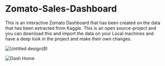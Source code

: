 # Zomato-Sales-Dashboard
This is an interactive Zomato Dashboard that has been created on the data that has been extracted from Kaggle. This is an open source-project and you can download this and import the data on your Local machines and have a deep look in the project and make their own changes.

![Untitled design(8)](https://github.com/user-attachments/assets/6f5ca075-0287-42ee-bf38-f602332879ce)

![Dash Home](https://github.com/user-attachments/assets/9b82c565-6e19-497c-afdf-31c6d2515d15)

